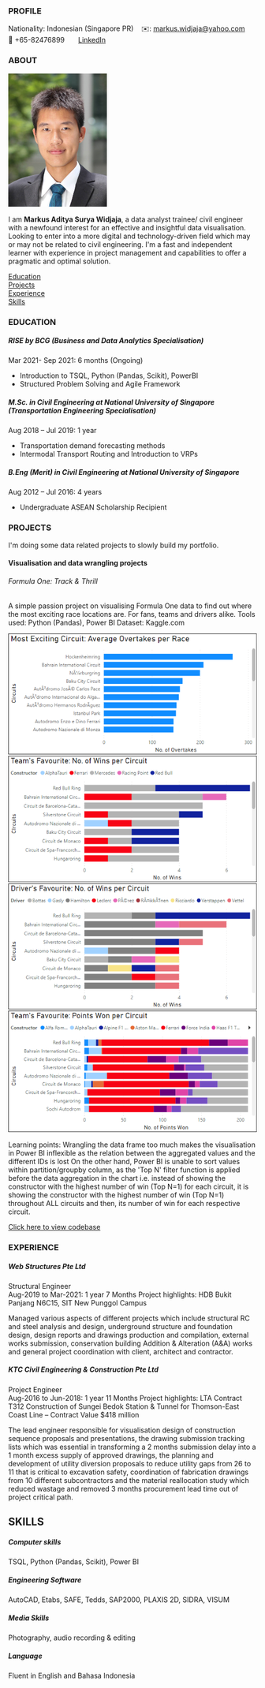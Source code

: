 <!-- CONTACT Section Starts -->
### PROFILE

<!-- Add your details -->
Nationality: Indonesian (Singapore PR)
&nbsp;&nbsp; ✉️: markus.widjaja@yahoo.com
&nbsp;&nbsp; 📲 +65-82476899
&nbsp;&nbsp;&nbsp;&nbsp;&nbsp; [LinkedIn](https://www.linkedin.com/in/markus-aditya-surya-widjaja-499b00113/) 

<!-- CONTACT Section Ends -->

<!-- ABOUT Section Starts -->
### ABOUT
<!-- Add link to your picture -->


<img src="https://github.com/Kliklok/Markus_Aditya_Surya_Widjaja/blob/main/Picture.jpg" alt="alt text" width="200" height="270">


<!-- Add your details -->

I am __Markus Aditya Surya Widjaja__, a data analyst trainee/ civil engineer with a newfound interest for an effective and insightful data visualisation. Looking to enter into a more digital and technology-driven field which may or may not be related to civil engineering. I'm a fast and independent learner with experience in project management and capabilities to offer a pragmatic and optimal solution.

<!-- Add link to the sections -->
[Education](#education) <br>
[Projects](#projects) <br>
[Experience](#experience) <br>
[Skills](#skills) <br> 

<!-- ABOUT Section Ends -->

<!-- EDUCATION Section Starts -->

### EDUCATION
<!-- Add your details -->
##### RISE by BCG (Business and Data Analytics Specialisation)                       
Mar 2021- Sep 2021: 6 months (Ongoing)
- Introduction to TSQL, Python (Pandas, Scikit), PowerBI
- Structured Problem Solving and Agile Framework

##### M.Sc. in Civil Engineering at National University of Singapore (Transportation Engineering Specialisation)			   
Aug 2018 – Jul 2019: 1 year
-	Transportation demand forecasting methods
-	Intermodal Transport Routing and Introduction to VRPs

##### B.Eng (Merit) in Civil Engineering at National University of Singapore	                
Aug 2012 – Jul 2016: 4 years
-	Undergraduate ASEAN Scholarship Recipient

<!-- EDUCATION Section Ends -->

<!-- PROJECTS Section Starts -->
### PROJECTS
<!-- Add your details -->
I'm doing some data related projects to slowly build my portfolio.

#### Visualisation and data wrangling projects

###### Formula One: Track & Thrill
A simple passion project on visualising Formula One data to find out where the most exciting race locations are. For fans, teams and drivers alike.
Tools used: Python (Pandas), Power BI
Dataset: Kaggle.com

![alt text](https://github.com/Kliklok/Markus_Aditya_Surya_Widjaja/blob/Projects/F1/F1%20Most%20Exciting%20Circuit.png)
![alt text](https://github.com/Kliklok/Markus_Aditya_Surya_Widjaja/blob/Projects/F1/Team%20wins%20per%20circuit.png)
![alt text](https://github.com/Kliklok/Markus_Aditya_Surya_Widjaja/blob/Projects/F1/Driver%20wins%20per%20circuit.png)
![alt text](https://github.com/Kliklok/Markus_Aditya_Surya_Widjaja/blob/Projects/F1/Points%20won%20per%20circuit.png)

Learning points: Wrangling the data frame too much makes the visualisation in Power BI inflexible as the relation between the aggregated values and the different IDs is lost
On the other hand, Power BI is unable to sort values within partition/groupby column, as the 'Top N' filter function is applied before the data aggregation in the chart i.e. instead of showing the constructor with the highest number of win (Top N=1) for each circuit, it is showing the constructor with the highest number of win (Top N=1) throughout ALL circuits and then, its number of win for each respective circuit.

[Click here to view codebase](https://github.com/Kliklok/Markus_Aditya_Surya_Widjaja/tree/Projects/F1)

<!-- PROJECTS Section Ends -->

<!-- EXPERIENCE Section Starts -->
### EXPERIENCE
<!-- Add your details -->
##### Web Structures Pte Ltd
Structural Engineer<br>
Aug-2019 to Mar-2021: 1 year 7 Months
Project highlights: HDB Bukit Panjang N6C15, SIT New Punggol Campus

Managed various aspects of different projects which include structural RC and steel analysis and design, underground structure and foundation design, design reports and drawings production and compilation, external works submission, conservation building Addition & Alteration (A&A) works and general project coordination with client, architect and contractor. 

##### KTC Civil Engineering & Construction Pte Ltd
Project Engineer<br>
Aug-2016 to Jun-2018: 1 year 11 Months
Project highlights: LTA Contract T312 Construction of Sungei Bedok Station & Tunnel for Thomson-East Coast Line – Contract Value $418 million

The lead engineer responsible for visualisation design of construction sequence proposals and presentations, the drawing submission tracking lists which was essential in transforming a 2 months submission delay into a 1 month excess supply of approved drawings, the planning and development of utility diversion proposals to reduce utility gaps from 26 to 11 that is critical to excavation safety, coordination of fabrication drawings from 10 different subcontractors and the material reallocation study which reduced wastage and removed 3 months procurement lead time out of project critical path.
<!-- EXPERIENCE Section Ends -->

<!-- FEATURED Section Starts -->
## SKILLS
<!-- Add your details -->
##### Computer skills 
TSQL, Python (Pandas, Scikit), Power BI
##### Engineering Software 
AutoCAD, Etabs, SAFE, Tedds, SAP2000, PLAXIS 2D, SIDRA, VISUM
##### Media Skills
Photography, audio recording & editing
##### Language
Fluent in English and Bahasa Indonesia 

<!-- FEATURED Section Ends -->
